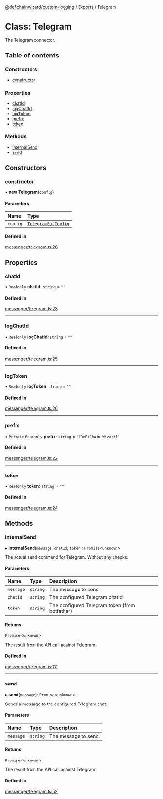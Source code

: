 [@defichainwizard/custom-logging](../README.md) / [Exports](../modules.md) / Telegram

# Class: Telegram

The Telegram connector.

## Table of contents

### Constructors

- [constructor](Telegram.md#constructor)

### Properties

- [chatId](Telegram.md#chatid)
- [logChatId](Telegram.md#logchatid)
- [logToken](Telegram.md#logtoken)
- [prefix](Telegram.md#prefix)
- [token](Telegram.md#token)

### Methods

- [internalSend](Telegram.md#internalsend)
- [send](Telegram.md#send)

## Constructors

### constructor

• **new Telegram**(`config`)

#### Parameters

| Name | Type |
| :------ | :------ |
| `config` | [`TelegramBotConfig`](../interfaces/TelegramBotConfig.md) |

#### Defined in

[messenger/telegram.ts:28](https://github.com/DeFiChain-Wizard/custom-logging/blob/c14e5de/src/messenger/telegram.ts#L28)

## Properties

### chatId

• `Readonly` **chatId**: `string` = `""`

#### Defined in

[messenger/telegram.ts:23](https://github.com/DeFiChain-Wizard/custom-logging/blob/c14e5de/src/messenger/telegram.ts#L23)

___

### logChatId

• `Readonly` **logChatId**: `string` = `""`

#### Defined in

[messenger/telegram.ts:25](https://github.com/DeFiChain-Wizard/custom-logging/blob/c14e5de/src/messenger/telegram.ts#L25)

___

### logToken

• `Readonly` **logToken**: `string` = `""`

#### Defined in

[messenger/telegram.ts:26](https://github.com/DeFiChain-Wizard/custom-logging/blob/c14e5de/src/messenger/telegram.ts#L26)

___

### prefix

• `Private` `Readonly` **prefix**: `string` = `"[DeFiChain Wizard]"`

#### Defined in

[messenger/telegram.ts:22](https://github.com/DeFiChain-Wizard/custom-logging/blob/c14e5de/src/messenger/telegram.ts#L22)

___

### token

• `Readonly` **token**: `string` = `""`

#### Defined in

[messenger/telegram.ts:24](https://github.com/DeFiChain-Wizard/custom-logging/blob/c14e5de/src/messenger/telegram.ts#L24)

## Methods

### internalSend

▸ **internalSend**(`message`, `chatId`, `token`): `Promise`<`unknown`\>

The actual send command for Telegram. Without any checks.

#### Parameters

| Name | Type | Description |
| :------ | :------ | :------ |
| `message` | `string` | The message to send |
| `chatId` | `string` | The configured Telegram chatId |
| `token` | `string` | The configured Telegram token (from botfather) |

#### Returns

`Promise`<`unknown`\>

The result from the API call against Telegram.

#### Defined in

[messenger/telegram.ts:70](https://github.com/DeFiChain-Wizard/custom-logging/blob/c14e5de/src/messenger/telegram.ts#L70)

___

### send

▸ **send**(`message`): `Promise`<`unknown`\>

Sends a message to the configured Telegram chat.

#### Parameters

| Name | Type | Description |
| :------ | :------ | :------ |
| `message` | `string` | The message to send. |

#### Returns

`Promise`<`unknown`\>

The result from the API call against Telegram.

#### Defined in

[messenger/telegram.ts:52](https://github.com/DeFiChain-Wizard/custom-logging/blob/c14e5de/src/messenger/telegram.ts#L52)
